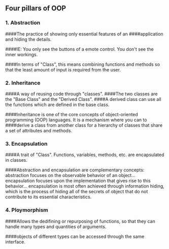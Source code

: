 ## Four pillars of OOP

### 1. Abstraction

####The practice of showing only essential features of an 
####application and hiding the details.

####IE: You only see the buttons of a emote control. You don't see the inner workings.

####In terms of "Class", this means combining functions and methods so that the least amount of input is required from the user.

### 2. Inheritance

####A way of reusing code through "classes".
####The two classes are the "Base Class" and the "Derived Class".
####A derived class can use all the functions which are defined in the base class.

####Inheritance is one of the core concepts of object-oriented programming (OOP) languages. It is a mechanism where you can to ####derive a class from another class for a hierarchy of classes that share a set of attributes and methods.

### 3. Encapsulation

####A trait of "Class". Functions, variables, methods, etc. are encapsulated in classes.

####Abstraction and encapsulation are complementary concepts: abstraction focuses on the observable behavior of an object... encapsulation focuses upon the implementation that gives rise to this behavior... encapsulation is most often achieved through information hiding, which is the process of hiding all of the secrets of object that do not contribute to its essential characteristics.

### 4. Ploymorphism

####Allows the dedifining or repurposing of functions, so that they can handle many types and quantities of arguments.

####objects of different types can be accessed through the same interface. 